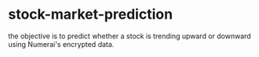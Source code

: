 # stock-market-prediction
 the objective is to predict whether a stock is trending upward or downward using Numerai's encrypted data.
